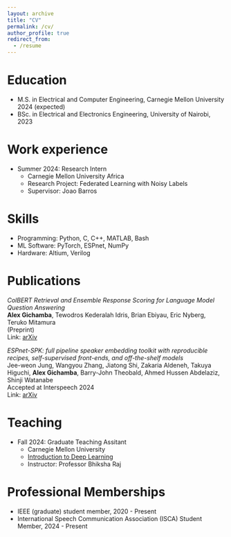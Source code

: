 ```yaml
---
layout: archive
title: "CV"
permalink: /cv/
author_profile: true
redirect_from:
  - /resume
---
```


Education
======
* M.S. in Electrical and Computer Engineering, Carnegie Mellon University 2024 (expected)
* BSc. in Electrical and Electronics Engineering, University of Nairobi, 2023

Work experience
======
* Summer 2024: Research Intern
  * Carnegie Mellon University Africa
  * Research Project: Federated Learning with Noisy Labels
  * Supervisor: Joao Barros
  
Skills
======
* Programming: Python, C, C++, MATLAB, Bash
* ML Software: PyTorch, ESPnet, NumPy
* Hardware: Altium, Verilog 

Publications
======
*ColBERT Retrieval and Ensemble Response Scoring for Language Model Question Answering*<br>
**Alex Gichamba**, Tewodros Kederalah Idris, Brian Ebiyau, Eric Nyberg, Teruko Mitamura<br>
(Preprint)<br>
Link: [arXiv](https://arxiv.org/pdf/2408.10808) <br>

*ESPnet-SPK: full pipeline speaker embedding toolkit with reproducible recipes, self-supervised front-ends, and off-the-shelf models*<br>
Jee-weon Jung, Wangyou Zhang, Jiatong Shi, Zakaria Aldeneh, Takuya Higuchi, **Alex Gichamba**, Barry-John Theobald, Ahmed Hussen Abdelaziz, Shinji Watanabe<br>
Accepted at Interspeech 2024<br>
Link: [arXiv](https://arxiv.org/pdf/2401.17230)
  
Teaching
======
* Fall 2024: Graduate Teaching Assitant
  * Carnegie Mellon University<br>
  * [Introduction to Deep Learning](https://deeplearning.cs.cmu.edu/F24/index.html)<br>
  * Instructor: Professor Bhiksha Raj

  
Professional Memberships
======
* IEEE (graduate) student member, 2020 - Present
* International Speech Communication Association (ISCA) Student Member, 2024 - Present
